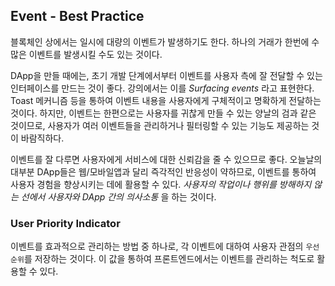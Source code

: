 ## Event - Best Practice

블록체인 상에서는 일시에 대량의 이벤트가 발생하기도 한다. 하나의 거래가 한번에 수많은 이벤트를 발생시킬 수도 있는 것이다.

DApp을 만들 때에는, 초기 개발 단계에서부터 이벤트를 사용자 측에 잘 전달할 수 있는 인터페이스를 만드는 것이 좋다. 강의에서는 이를 *Surfacing events* 라고 표현한다. Toast 메커니즘 등을 통하여 이벤트 내용을 사용자에게 구체적이고 명확하게 전달하는 것이다. 하지만, 이벤트는 한편으로는 사용자를 귀찮게 만들 수 있는 양날의 검과 같은 것이므로, 사용자가 여러 이벤트들을 관리하거나 필터링할 수 있는 기능도 제공하는 것이 바람직하다.

이벤트를 잘 다루면 사용자에게 서비스에 대한 신뢰감을 줄 수 있으므로 좋다. 오늘날의 대부분 DApp들은 웹/모바일앱과 달리 즉각적인 반응성이 약하므로, 이벤트를 통하여 사용자 경험을 향상시키는 데에 활용할 수 있다. *사용자의 작업이나 행위를 방해하지 않는 선에서 사용자와 DApp 간의 의사소통* 을 하는 것이다.

### User Priority Indicator

이벤트를 효과적으로 관리하는 방법 중 하나로, 각 이벤트에 대하여 사용자 관점의 `우선순위`를 저장하는 것이다. 이 값을 통하여 프론트엔드에서는 이벤트를 관리하는 척도로 활용할 수 있다.
